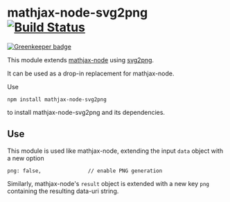 # mathjax-node-svg2png [![Build Status](https://travis-ci.org/pkra/mathjax-node-svg2png.svg?branch=master)](https://travis-ci.org/pkra/mathjax-node-svg2png)

[![Greenkeeper badge](https://badges.greenkeeper.io/pkra/mathjax-node-svg2png.svg)](https://greenkeeper.io/)

This module extends [mathjax-node](https://www.npmjs.com/package/mathjax-node) using [svg2png](https://www.npmjs.com/package/svg2png).

It can be used as a drop-in replacement for mathjax-node.

Use

    npm install mathjax-node-svg2png

to install mathjax-node-svg2png and its dependencies.

## Use

This module is used like mathjax-node, extending the input `data` object with a new option

    png: false,               // enable PNG generation

Similarly, mathjax-node's `result` object is extended with a new key `png` containing the resulting data-uri string.
